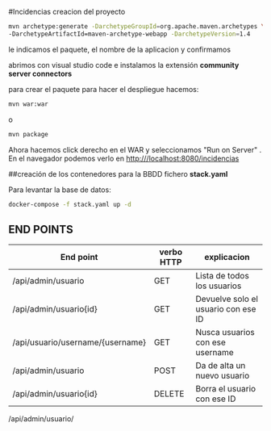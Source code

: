 #Incidencias
creacion del proyecto
```bash
mvn archetype:generate -DarchetypeGroupId=org.apache.maven.archetypes \
-DarchetypeArtifactId=maven-archetype-webapp -DarchetypeVersion=1.4
```

le indicamos el paquete, el nombre de la aplicacion y confirmamos

abrimos con visual studio code e instalamos la extensión **community server connectors**

para crear el paquete para hacer el despliegue hacemos:
```bash
mvn war:war
```
o
```bash
mvn package
```
Ahora hacemos click derecho en el WAR y seleccionamos "Run on Server" . En el navegador podemos verlo en <http:///localhost:8080/incidencias>

##creación de los contenedores para la BBDD fichero **stack.yaml**

Para levantar la base de datos:
```bash
docker-compose -f stack.yaml up -d
```

## END POINTS

End point | verbo HTTP | explicacion
----------|------------|------------
/api/admin/usuario| GET | Lista de todos los usuarios
/api/admin/usuario{id}| GET | Devuelve solo el usuario con ese ID
/api/usuario/username/{username} | GET | Nusca usuarios con ese username
/api/admin/usuario | POST | Da de alta un nuevo usuario
/api/admin/usuario{id} | DELETE | Borra el usuario con ese ID
/api/admin/usuario/